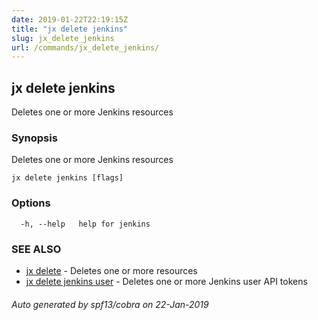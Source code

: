 ```yaml
---
date: 2019-01-22T22:19:15Z
title: "jx delete jenkins"
slug: jx_delete_jenkins
url: /commands/jx_delete_jenkins/
---
```

## jx delete jenkins

Deletes one or more Jenkins resources

### Synopsis

Deletes one or more Jenkins resources

```
jx delete jenkins [flags]
```

### Options

```
  -h, --help   help for jenkins
```

### SEE ALSO

* [jx delete](/commands/jx_delete/)	 - Deletes one or more resources
* [jx delete jenkins user](/commands/jx_delete_jenkins_user/)	 - Deletes one or more Jenkins user API tokens

###### Auto generated by spf13/cobra on 22-Jan-2019
